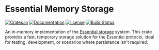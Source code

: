 # Essential Memory Storage
[![Crates.io][crates-badge]][crates-url]
[![Documentation][docs-badge]][docs-url]
[![license][apache-badge]][apache-url]
[![Build Status][actions-badge]][actions-url]

[crates-badge]: https://img.shields.io/crates/v/essential-memory-storage.svg
[crates-url]: https://crates.io/crates/essential-memory-storage
[docs-badge]: https://docs.rs/essential-memory-storage/badge.svg
[docs-url]: https://docs.rs/essential-memory-storage
[apache-badge]: https://img.shields.io/badge/license-APACHE-blue.svg
[apache-url]: LICENSE
[actions-badge]: https://github.com/essential-contributions/essential-server/workflows/ci/badge.svg
[actions-url]:https://github.com/essential-contributions/essential-server/actions

An in-memory implementation of the [Essential storage](https://github.com/essential-contributions/essential-server/blob/main/crates/storage/README.md) system. This crate provides a fast, temporary storage solution for the Essential protocol, ideal for testing, development, or scenarios where persistence isn't required.
